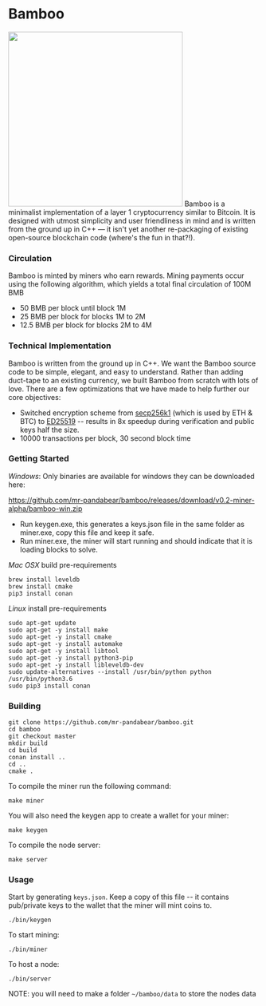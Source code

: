 Bamboo 
====================
<image src="https://github.com/mr-pandabear/panda-website/blob/master/site/static/logo.png" width="350"/>
Bamboo is a minimalist implementation of a layer 1 cryptocurrency similar to Bitcoin. It is designed with utmost simplicity and user friendliness in mind and is written from the ground up in C++ — it isn't yet another re-packaging of existing open-source blockchain code (where's the fun in that?!). 

### Circulation
Bamboo is minted by miners who earn rewards. Mining payments occur using the following algorithm, which yields a total final circulation of 100M BMB
- 50 BMB per block until block 1M
- 25 BMB per block for blocks 1M to 2M
- 12.5 BMB per block for blocks 2M to 4M

### Technical Implementation
Bamboo is written from the ground up in C++. We want the Bamboo source code to be simple, elegant, and easy to understand. Rather than adding duct-tape to an existing currency, we built Bamboo from scratch with lots of love. There are a few optimizations that we have made to help further our core objectives:
* Switched encryption scheme from [secp256k1](https://github.com/bitcoin-core/secp256k1) (which is used by ETH & BTC) to [ED25519](https://ed25519.cr.yp.to/) -- results in 8x speedup during verification and public keys half the size. 
* 10000 transactions per block, 30 second block time

### Getting Started
*Windows*: Only binaries are available for windows they can be downloaded here:

https://github.com/mr-pandabear/bamboo/releases/download/v0.2-miner-alpha/bamboo-win.zip

- Run keygen.exe, this generates a keys.json file in the same folder as miner.exe, copy this file and keep it safe.
- Run miner.exe, the miner will start running and should indicate that it is loading blocks to solve.

*Mac OSX* build pre-requirements
```
brew install leveldb
brew install cmake
pip3 install conan
```


*Linux* install pre-requirements
```
sudo apt-get update
sudo apt-get -y install make  
sudo apt-get -y install cmake  
sudo apt-get -y install automake
sudo apt-get -y install libtool
sudo apt-get -y install python3-pip
sudo apt-get -y install libleveldb-dev
sudo update-alternatives --install /usr/bin/python python /usr/bin/python3.6
sudo pip3 install conan
```

### Building
```
git clone https://github.com/mr-pandabear/bamboo.git
cd bamboo
git checkout master
mkdir build
cd build
conan install ..
cd ..
cmake .
```
To compile the miner run the following command:
```
make miner
```
You will also need the keygen app to create a wallet for your miner:
```
make keygen
```

To compile the node server:
```
make server
```

### Usage
Start by generating `keys.json`. Keep a copy of this file -- it contains pub/private keys to the wallet that the miner will mint coins to.
```
./bin/keygen
```

To start mining:
```
./bin/miner
```

To host a node:
```
./bin/server
```
NOTE: you will need to make a folder `~/bamboo/data` to store the nodes data







